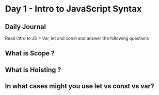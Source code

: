 # Day 1 - Intro to JavaScript Syntax

## Daily Journal
Read Intro to JS > Var, let and const and answer the following questions

## What is Scope ?

## What is Hoisting ?

## In what cases might you use let vs const vs var?